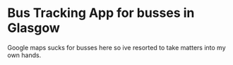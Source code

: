 # Bus Tracking App for busses in Glasgow
Google maps sucks for busses here so ive resorted to take matters into my own hands.